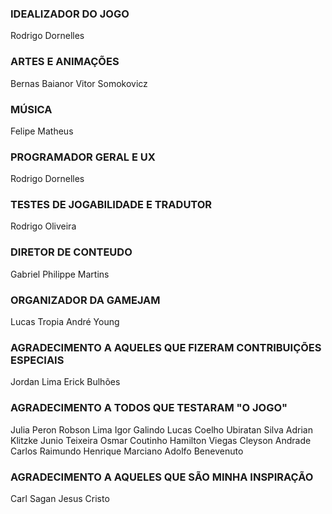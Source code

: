 ### IDEALIZADOR DO JOGO ###
Rodrigo Dornelles


### ARTES E ANIMAÇÕES ###
Bernas Baianor
Vitor Somokovicz


### MÚSICA ###
Felipe Matheus


### PROGRAMADOR GERAL E UX ###
Rodrigo Dornelles


### TESTES DE JOGABILIDADE E TRADUTOR ###
Rodrigo Oliveira


### DIRETOR DE CONTEUDO ###
Gabriel Philippe Martins


### ORGANIZADOR DA GAMEJAM ###
Lucas Tropia
André Young


### AGRADECIMENTO A AQUELES QUE FIZERAM CONTRIBUIÇÕES ESPECIAIS ###
Jordan Lima
Erick Bulhões


### AGRADECIMENTO A TODOS QUE TESTARAM "O JOGO" ###
Julia Peron
Robson Lima
Igor Galindo
Lucas Coelho
Ubiratan Silva
Adrian Klitzke
Junio Teixeira
Osmar Coutinho
Hamilton Viegas
Cleyson Andrade
Carlos Raimundo
Henrique Marciano
Adolfo Benevenuto


### AGRADECIMENTO A AQUELES QUE SÃO MINHA INSPIRAÇÃO ###
Carl Sagan
Jesus Cristo
